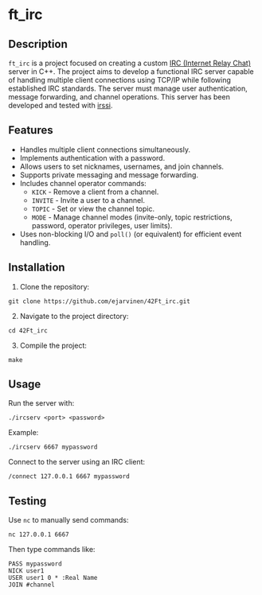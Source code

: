 # ft_irc
## Description
`ft_irc` is a project focused on creating a custom [IRC (Internet Relay Chat)](https://en.wikipedia.org/wiki/IRC) server in C++. The project aims to develop a functional IRC server capable of handling multiple client connections using TCP/IP while following established IRC standards. The server must manage user authentication, message forwarding, and channel operations. This server has been developed and tested with [irssi](https://irssi.org/).

## Features
- Handles multiple client connections simultaneously.
- Implements authentication with a password.
- Allows users to set nicknames, usernames, and join channels.
- Supports private messaging and message forwarding.
- Includes channel operator commands:
  - `KICK` - Remove a client from a channel.
  - `INVITE` - Invite a user to a channel.
  - `TOPIC` - Set or view the channel topic.
  - `MODE` - Manage channel modes (invite-only, topic restrictions, password, operator privileges, user limits).
- Uses non-blocking I/O and `poll()` (or equivalent) for efficient event handling.

## Installation
1. Clone the repository:
```
git clone https://github.com/ejarvinen/42Ft_irc.git
```
2. Navigate to the project directory:
```
cd 42Ft_irc
```
3. Compile the project:
```
make
```
## Usage
Run the server with:
```
./ircserv <port> <password>
```
Example:
```
./ircserv 6667 mypassword
```
Connect to the server using an IRC client:
```
/connect 127.0.0.1 6667 mypassword
```
## Testing
Use `nc` to manually send commands:
```
nc 127.0.0.1 6667
```
Then type commands like:
```
PASS mypassword
NICK user1
USER user1 0 * :Real Name
JOIN #channel
```
